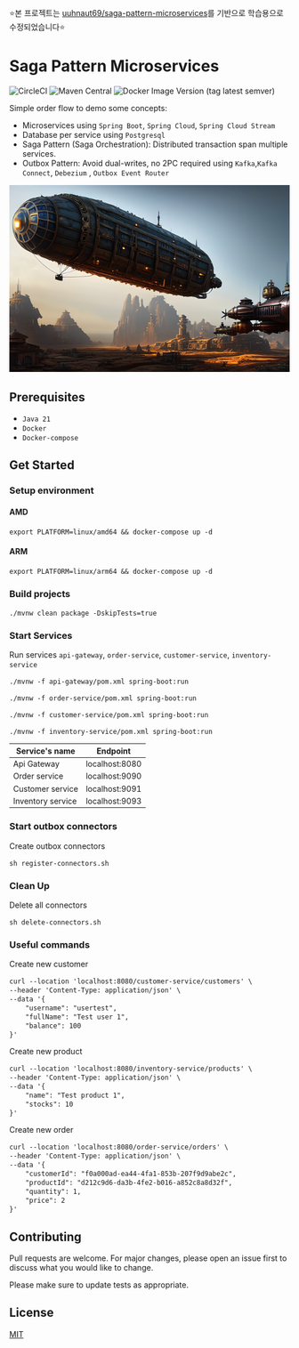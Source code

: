 ⭐본 프로젝트는 [uuhnaut69/saga-pattern-microservices](https://github.com/uuhnaut69/saga-pattern-microservices)를 기반으로 학습용으로 수정되었습니다⭐  

# Saga Pattern Microservices

![CircleCI](https://img.shields.io/circleci/build/github/uuhnaut69/saga-pattern-microservices/master?color=green&logo=circleci&style=for-the-badge)
![Maven Central](https://img.shields.io/maven-central/v/org.springframework.boot/spring-boot-starter-parent?color=green&label=spring-boot&logo=spring-boot&style=for-the-badge)
![Docker Image Version (tag latest semver)](https://img.shields.io/docker/v/confluentinc/cp-kafka/7.5.0?color=green&label=confluent&logo=apache-kafka&logoColor=green&style=for-the-badge)

Simple order flow to demo some concepts:

- Microservices using `Spring Boot`, `Spring Cloud`, `Spring Cloud Stream`
- Database per service using `Postgresql`
- Saga Pattern (Saga Orchestration): Distributed transaction span multiple services.
- Outbox Pattern: Avoid dual-writes, no 2PC required using `Kafka`,`Kafka Connect`, `Debezium`
  , `Outbox Event Router`

![Banner](./assets/banner.jpg)

## Prerequisites

- `Java 21`
- `Docker`
- `Docker-compose`

## Get Started

### Setup environment

#### AMD

```shell
export PLATFORM=linux/amd64 && docker-compose up -d
```
#### ARM

```shell
export PLATFORM=linux/arm64 && docker-compose up -d
```


### Build projects

```shell
./mvnw clean package -DskipTests=true
```

### Start Services

Run services `api-gateway`, `order-service`, `customer-service`, `inventory-service`

```shell
./mvnw -f api-gateway/pom.xml spring-boot:run
```

```shell
./mvnw -f order-service/pom.xml spring-boot:run
```

```shell
./mvnw -f customer-service/pom.xml spring-boot:run
```

```shell
./mvnw -f inventory-service/pom.xml spring-boot:run
```

| Service's name    | Endpoint       |
| ----------------- | -------------- |
| Api Gateway       | localhost:8080 |
| Order service     | localhost:9090 |
| Customer service  | localhost:9091 |
| Inventory service | localhost:9093 |

### Start outbox connectors

Create outbox connectors

```shell
sh register-connectors.sh
```

### Clean Up

Delete all connectors

```shell
sh delete-connectors.sh
```

### Useful commands

Create new customer

```shell
curl --location 'localhost:8080/customer-service/customers' \
--header 'Content-Type: application/json' \
--data '{
    "username": "usertest",
    "fullName": "Test user 1",
    "balance": 100
}'
```

Create new product

```shell
curl --location 'localhost:8080/inventory-service/products' \
--header 'Content-Type: application/json' \
--data '{
    "name": "Test product 1",
    "stocks": 10
}'
```

Create new order

```shell
curl --location 'localhost:8080/order-service/orders' \
--header 'Content-Type: application/json' \
--data '{
    "customerId": "f0a000ad-ea44-4fa1-853b-207f9d9abe2c",
    "productId": "d212c9d6-da3b-4fe2-b016-a852c8a8d32f",
    "quantity": 1,
    "price": 2
}'
```

## Contributing

Pull requests are welcome. For major changes, please open an issue first
to discuss what you would like to change.

Please make sure to update tests as appropriate.

## License

[MIT](./LICENSE)
